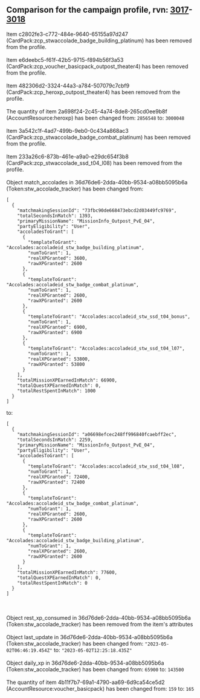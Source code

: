 ## Comparison for the campaign profile, rvn: [3017](https://github.com/PRO100KatYT/FortniteProfileRevisions/tree/main/profiles/campaign/3017%20campaign.json)-[3018](https://github.com/PRO100KatYT/FortniteProfileRevisions/tree/main/profiles/campaign/3018%20campaign.json)

Item c2802fe3-c772-484e-9640-65155a97d247 (CardPack:zcp_stwaccolade_badge_building_platinum) has been removed from the profile.
<br><br>
Item e6deebc5-f61f-42b5-9715-f894b56f3a53 (CardPack:zcp_voucher_basicpack_outpost_theater4) has been removed from the profile.
<br><br>
Item 482306d2-3324-44a3-a784-507079c7cbf9 (CardPack:zcp_heroxp_outpost_theater4) has been removed from the profile.
<br><br>
The quantity of item 2a698f24-2c45-4a74-8de8-265cd0ee9b8f (AccountResource:heroxp) has been changed from: `2856548` to: `3000048`
<br><br>
Item 3a542c1f-4ad7-499b-9eb0-0c434a868ac3 (CardPack:zcp_stwaccolade_badge_combat_platinum) has been removed from the profile.
<br><br>
Item 233a26c6-873b-461e-a9a0-e29dc654f3b8 (CardPack:zcp_stwaccolade_ssd_t04_l08) has been removed from the profile.
<br><br>
Object match_accolades in 36d76de6-2dda-40bb-9534-a08bb5095b6a (Token:stw_accolade_tracker) has been changed from:

```
[
  {
    "matchmakingSessionId": "73fbc90de668473ebcd2d03449fc9769",
    "totalSecondsInMatch": 1393,
    "primaryMissionName": "MissionInfo_Outpost_PvE_04",
    "partyEligibility": "User",
    "accoladesToGrant": [
      {
        "templateToGrant": "Accolades:accoladeid_stw_badge_building_platinum",
        "numToGrant": 1,
        "realXPGranted": 3600,
        "rawXPGranted": 2600
      },
      {
        "templateToGrant": "Accolades:accoladeid_stw_badge_combat_platinum",
        "numToGrant": 1,
        "realXPGranted": 2600,
        "rawXPGranted": 2600
      },
      {
        "templateToGrant": "Accolades:accoladeid_stw_ssd_t04_bonus",
        "numToGrant": 1,
        "realXPGranted": 6900,
        "rawXPGranted": 6900
      },
      {
        "templateToGrant": "Accolades:accoladeid_stw_ssd_t04_l07",
        "numToGrant": 1,
        "realXPGranted": 53800,
        "rawXPGranted": 53800
      }
    ],
    "totalMissionXPEarnedInMatch": 66900,
    "totalQuestXPEarnedInMatch": 0,
    "totalRestSpentInMatch": 1000
  }
]
```

to:

```
[
  {
    "matchmakingSessionId": "a06698efcec248ff996840fcaebff2ec",
    "totalSecondsInMatch": 2259,
    "primaryMissionName": "MissionInfo_Outpost_PvE_04",
    "partyEligibility": "User",
    "accoladesToGrant": [
      {
        "templateToGrant": "Accolades:accoladeid_stw_ssd_t04_l08",
        "numToGrant": 1,
        "realXPGranted": 72400,
        "rawXPGranted": 72400
      },
      {
        "templateToGrant": "Accolades:accoladeid_stw_badge_combat_platinum",
        "numToGrant": 1,
        "realXPGranted": 2600,
        "rawXPGranted": 2600
      },
      {
        "templateToGrant": "Accolades:accoladeid_stw_badge_building_platinum",
        "numToGrant": 1,
        "realXPGranted": 2600,
        "rawXPGranted": 2600
      }
    ],
    "totalMissionXPEarnedInMatch": 77600,
    "totalQuestXPEarnedInMatch": 0,
    "totalRestSpentInMatch": 0
  }
]
```

<br><br>
Object rest_xp_consumed in 36d76de6-2dda-40bb-9534-a08bb5095b6a (Token:stw_accolade_tracker) has been removed from the item's attributes
<br><br>
Object last_update in 36d76de6-2dda-40bb-9534-a08bb5095b6a (Token:stw_accolade_tracker) has been changed from: `"2023-05-02T06:46:19.454Z"` to: `"2023-05-02T12:25:18.435Z"`
<br><br>
Object daily_xp in 36d76de6-2dda-40bb-9534-a08bb5095b6a (Token:stw_accolade_tracker) has been changed from: `65900` to: `143500`
<br><br>
The quantity of item 4b11f7b7-69a1-4790-aa69-6d9ca54ce5d2 (AccountResource:voucher_basicpack) has been changed from: `159` to: `165`
<br><br>
